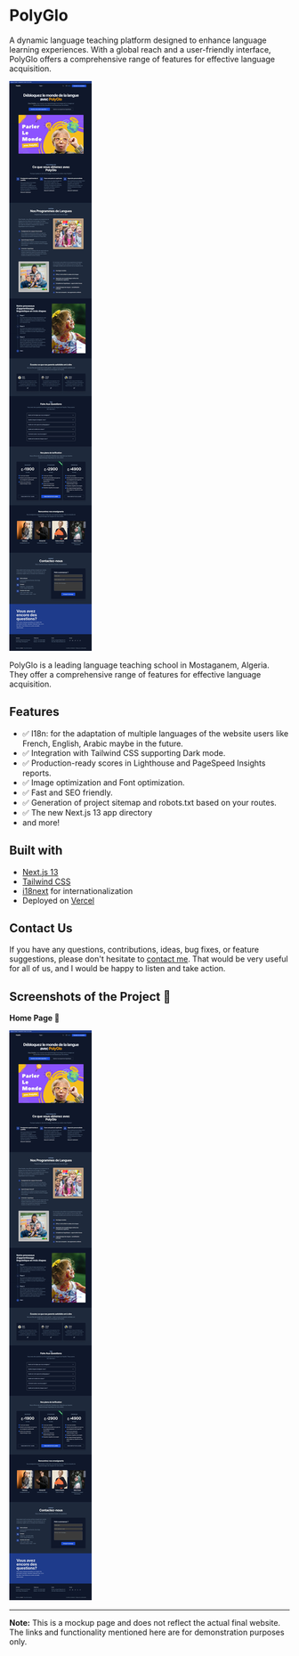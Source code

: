 # PolyGlo

A dynamic language teaching platform designed to enhance language learning experiences. With a global reach and a user-friendly interface, PolyGlo offers a comprehensive range of features for effective language acquisition.

[![PolyGlo](https://raw.githubusercontent.com/Dev-Dz27/portfolio/main/public/polyglo.vercel.app.jpeg)](https://polyglo.vercel.app)

PolyGlo is a leading language teaching school in Mostaganem, Algeria. They offer a comprehensive range of features for effective language acquisition.

## Features

- ✅ I18n: for the adaptation of multiple languages of the website users like French, English, Arabic maybe in the future.
- ✅ Integration with Tailwind CSS supporting Dark mode.
- ✅ Production-ready scores in Lighthouse and PageSpeed Insights reports.
- ✅ Image optimization and Font optimization.
- ✅ Fast and SEO friendly.
- ✅ Generation of project sitemap and robots.txt based on your routes.
- ✅ The new Next.js 13 app directory
- and more!

## Built with

- [Next.js 13](https://nextjs.org)
- [Tailwind CSS](https://tailwindcss.com)
- [i18next](https://www.i18next.com) for internationalization
- Deployed on [Vercel](https://vercel.com)

## Contact Us

If you have any questions, contributions, ideas, bug fixes, or feature suggestions, please don't hesitate to [contact me](mailto:th.dev.design@gmail.com). That would be very useful for all of us, and I would be happy to listen and take action.

## Screenshots of the Project 📸

**Home Page 🏡**

![Home page](https://raw.githubusercontent.com/Dev-Dz27/portfolio/main/public/polyglo.vercel.app.jpeg)

---

**Note:** This is a mockup page and does not reflect the actual final website. The links and functionality mentioned here are for demonstration purposes only.
